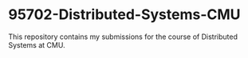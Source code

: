 # 95702-Distributed-Systems-CMU
This repository contains my submissions for the course of Distributed Systems at CMU. 
